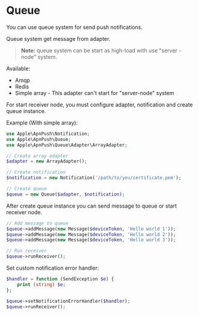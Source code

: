 Queue
=====

You can use queue system for send push notifications.

Queue system get message from adapter.

> **Note:** queue system can be start as high-load with use "server - node" system.

Available:

* Amqp
* Redis
* Simple array - This adapter can't start for "server-node" system


For start receiver node, you must configure adapter, notification and create queue instance.

Example (With simple array):

```php
use Apple\ApnPush\Notification;
use Apple\ApnPush\Queue;
use Apple\ApnPush\Queue\Adapter\ArrayAdapter;

// Create array adapter
$adapter = new ArrayAdapter();

// Create notification
$notification = new Notification('/path/to/you/certificate.pem');

// Create queue
$queue = new Queue($adapter, $notification);
```

After create queue instance you can send message to queue or start receiver node.

```php
// Add message to queue
$queue->addMessage(new Message($deviceToken, 'Hello world 1'));
$queue->addMessage(new Message($deviceToken, 'Hello world 2'));
$queue->addMessage(new Message($deviceToken, 'Hello world 3'));

// Run receiver
$queue->runReceiver();
```

Set custom notification error handler:

```php
$handler = function (SendException $e) {
    print (string) $e;
};

$queue->setNotificationErrorHandler($handler);
$queue->runReceiver();
```
